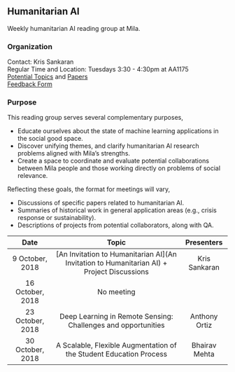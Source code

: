 ## Humanitarian AI

Weekly humanitarian AI reading group at Mila.

### Organization
Contact: Kris Sankaran  
Regular Time and Location: Tuesdays 3:30 - 4:30pm at AA1175  
[Potential Topics](https://docs.google.com/document/d/17zkL8ql4JcM8knAEJfRtmgtUCiv-7PyYaZlMTkkvkYM/edit) and [Papers](https://docs.google.com/spreadsheets/u/1/d/1J012R_UeZnJPbADdc_8iXmoLsDXv_-vGQOOo8yWBZKM/edit)  
[Feedback Form](https://docs.google.com/forms/d/1FRMYoAEy4VozPfgRpZqIcgjfrkKZKiGoIQ5bBNBgZS0/edit)

### Purpose

This reading group serves several complementary purposes,
* Educate ourselves about the state of machine learning applications in the social good space.
* Discover unifying themes, and clarify humanitarian AI research problems aligned with Mila’s strengths.
* Create a space to coordinate and evaluate potential collaborations between Mila people and those working directly on problems of social relevance.


Reflecting these goals, the format for meetings will vary,
 * Discussions of specific papers related to humanitarian AI.
 * Summaries of historical work in general application areas (e.g., crisis response or sustainability).
 * Descriptions of projects from potential collaborators, along with QA.

|       Date       | Topic | Presenters | 
|:------------------:|:-----------------------------------:|:----------:|
| 9 October, 2018 |	[An Invitation to Humanitarian AI](An Invitation to Humanitarian AI) + Project Discussions | Kris Sankaran |
| 16 October, 2018 |	No meeting  |  |
| 23 October, 2018 | Deep Learning in Remote Sensing: Challenges and opportunities | Anthony Ortiz |
| 30 October, 2018 | A Scalable, Flexible Augmentation of the Student Education Process | Bhairav Mehta |
